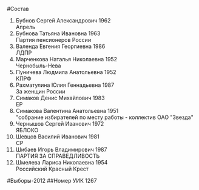 #Состав
1. Бубнов Сергей Александрович 1962   
    Апрель
2. Бубнова Татьяна Ивановна 1963   
    Партия пенсионеров России
3. Валенда Евгения Георгиевна 1986   
    ЛДПР
4. Марченкова Наталья Николаевна 1952   
    Чернобыль-Нева
5. Пуничева Людмила Анатольевна 1952   
    КПРФ
6. Рахматулина Юлия Геннадьевна 1987   
    За женщин России
7. Симаков Денис Михайлович 1983   
    ЕР
8. Симакова Валентина Анатольевна 1951   
    "собрание избирателей по месту работы - коллектив ОАО "Звезда"
9. Чернышов Сергей Иванович 1972   
    ЯБЛОКО
10. Шевцов Василий Иванович 1981   
    СР
11. Шибаев Игорь Владимирович 1987   
    ПАРТИЯ ЗА СПРАВЕДЛИВОСТЬ
12. Шмелева Лариса Николаевна 1954   
    Российский Красный Крест

#Выборы-2012
##Номер УИК
1267